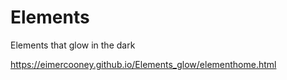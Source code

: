 # Elements

Elements that glow in the dark

https://eimercooney.github.io/Elements_glow/elementhome.html
  
